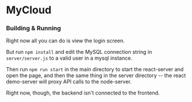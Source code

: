 # MyCloud


### Building & Running
Right now all you can do is view the login screen.

But run `npm install` and edit the MySQL connection string in `server/server.js` to a valid user in a mysql instance.

Then run `npm run start` in the main directory to start the react-server and open the page, and then the same thing in the server
directory -- the react demo-server will proxy API calls to the node-server.

Right now, though, the backend isn't connected to the frontend.